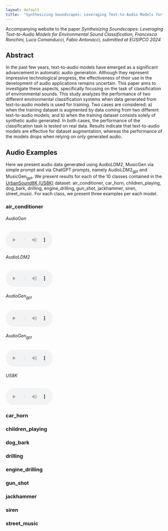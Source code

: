 ```yaml
---
layout: default
title:  "Synthesizing Soundscapes: Leveraging Text-to-Audio Models for Environmental Sound Classification"
---
```


Accompanying website to the paper _Synthesizing Soundscapes: Leveraging Text-to-Audio Models for Environmental Sound Classification, Francesca Ronchini, Luca Comanducci, Fabio Antonacci, submitted at EUSIPCO 2024_

## Abstract
In the past few years, text-to-audio models have emerged as a significant advancement in automatic audio generation. Although they represent impressive technological progress, the effectiveness of their use in the development of audio applications remains uncertain. This paper aims to investigate these aspects, specifically focusing on the task of classification of environmental sounds. This study analyzes the performance of two different environmental classification systems when data generated from text-to-audio models is used for training. Two cases are considered: a) when the training dataset is augmented by data coming from two different text-to-audio models; and b) when the training dataset consists solely of synthetic audio generated. In both cases, the performance of the classification task is tested on real data. Results indicate that text-to-audio models are effective for dataset augmentation, whereas the performance of the models drops when relying on only generated audio.  

## Audio Examples

Here we present audio data generated using AudioLDM2, MusicGen via simple prompt and via ChatGPT prompts, namely AudioLDM2<sub>gpt</sub> and MusicGen<sub>gpt</sub>. We present results for each of the 10 classes contained in the [UrbanSound8K (US8K)](https://urbansounddataset.weebly.com/urbansound8k.html) dataset: air_conditioner, car_horn, children_playing, dog_bark, drilling, engine_drilling, gun_shot, jackhammer, siren, street_music. For each class, we present three examples per each model.

### air_conditioner
<div class="container">
   <div class="column-1">
     <h6>AudioGen</h6>
     <audio src="audio/example0/audio_original_masked.wav" controls preload style="width: 150px;"></audio>
   </div>
   <div class="column-2">
     <h6>AudioLDM2</h6>
     <audio src="audio/example0/dpai.wav" controls preload style="width: 150px;"></audio>
   </div>
   <div class="column-3">
     <h6>AudioGen<sub>gpt</sub></h6>
     <audio src="audio/example0/caw.wav" controls preload style="width: 150px;"></audio>
   </div>
   <div class="column-4">
     <h6>AudioGen<sub>gpt</sub></h6>
     <audio src="audio/example0/sga.wav" controls preload style="width: 150px;"></audio>
   </div>
     <div class="column-5">
     <h6>US8K</h6>
     <audio src="audio/example0/sga.wav" controls preload style="width: 150px;"></audio>
   </div>
</div>


### car_horn
### children_playing
### dog_bark
### drilling
### engine_drilling
### gun_shot
### jackhammer
### siren
### street_music
